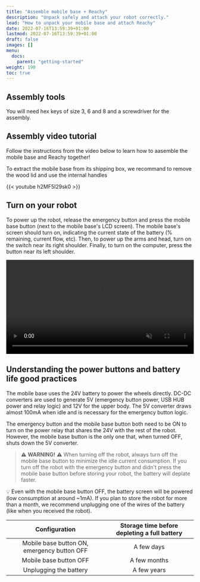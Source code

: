 ```yaml
---
title: "Assemble mobile base + Reachy"
description: "Unpack safely and attach your robot correctly."
lead: "How to unpack your mobile base and attach Reachy"
date: 2022-07-16T13:59:39+01:00
lastmod: 2022-07-16T13:59:39+01:00
draft: false
images: []
menu:
  docs:
    parent: "getting-started"
weight: 190
toc: true
---
```

## Assembly tools

You will need hex keys of size 3, 6 and 8 and a screwdriver for the assembly.

## Assembly video tutorial

Follow the instructions from the video below to learn how to aasemble the mobile base and Reachy together!

To extract the mobile base from its shipping box, we recommand to remove the wood lid and use the internal handles

{{< youtube h2MF5I29sk0 >}}  

## Turn on your robot
To power up the robot, release the emergency button and press the mobile base button (next to the mobile base's LCD screen). The mobile base's screen should turn on, indicating the current state of the battery (% remaining, current flow, etc). Then, to power up the arms and head, turn on the switch near its right shoulder.
Finally, to turn on the computer, press the button near its left shoulder. 
<p align="center">
    <video controls="controls" width="100%" muted>
    <source type="video/mp4" src="8-turn_on.mp4"></source>
    </video>
    <br>
</p>

## Understanding the power buttons and battery life good practices
The mobile base uses the 24V battery to power the wheels directly. DC-DC converters are used to generate 5V (emergency button power, USB HUB power and relay logic) and 12V for the upper body.
The 5V converter draws almost 100mA when idle and is necessary for the emergency button logic.

The emergency button and the mobile base button both need to be ON to turn on the power relay that shares the 24V with the rest of the robot. However, the mobile base button is the only one that, when turned OFF, shuts down the 5V converter.


> :warning: **WARNING!** :warning: When turning off the robot, always turn off the mobile base button to minimize the idle current consumption. If you turn off the robot with the emergency button and didn't press the mobile base button before storing your robot, the battery will deplate faster.

:bulb: Even with the mobile base button OFF, the battery screen will be powered (low consumption at around ~1mA). If you plan to store the robot for more than a month, we recommend unplugging one of the wires of the battery (like when you received the robot).


|                Configuration                | Storage time before depleting a full battery |
| :-----------------------------------------: | :------------------------------------------: |
| Mobile base button ON, emergency button OFF |                  A few days                  |
|           Mobile base button OFF            |                 A few months                 |
|           Unplugging the battery            |                 A few years                  |

